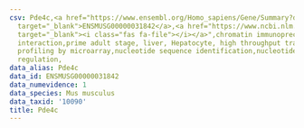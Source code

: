 ```yaml
---
csv: Pde4c,<a href="https://www.ensembl.org/Homo_sapiens/Gene/Summary?db=core;g=ENSMUSG00000031842"
  target="_blank">ENSMUSG00000031842</a>,<a href="https://www.ncbi.nlm.nih.gov/pubmed/23834426"
  target="_blank"><i class="fas fa-file"></i></a>",chromatin immunoprecipitation assay,direct
  interaction,prime adult stage, liver, Hepatocyte, high throughput transcription
  profiling by microarray,nucleotide sequence identification,nucleotide sequence identification,transcriptional
  regulation,
data_alias: Pde4c
data_id: ENSMUSG00000031842
data_numevidence: 1
data_species: Mus musculus
data_taxid: '10090'
title: Pde4c
---
```

